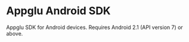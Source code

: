 Appglu Android SDK
==================

Appglu SDK for Android devices. Requires Android 2.1 (API version 7) or above.